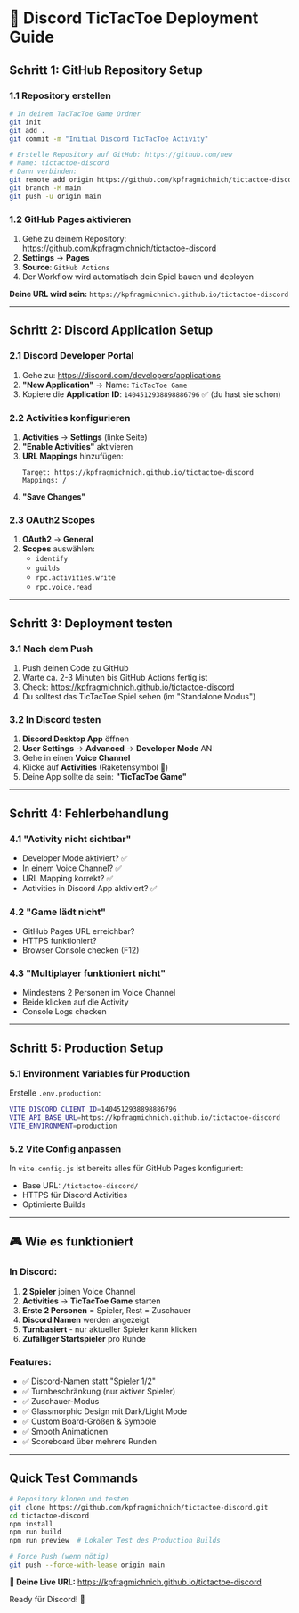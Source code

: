 # 🚀 Discord TicTacToe Deployment Guide

## Schritt 1: GitHub Repository Setup

### 1.1 Repository erstellen
```bash
# In deinem TacTacToe Game Ordner
git init
git add .
git commit -m "Initial Discord TicTacToe Activity"

# Erstelle Repository auf GitHub: https://github.com/new
# Name: tictactoe-discord
# Dann verbinden:
git remote add origin https://github.com/kpfragmichnich/tictactoe-discord.git
git branch -M main
git push -u origin main
```

### 1.2 GitHub Pages aktivieren
1. Gehe zu deinem Repository: https://github.com/kpfragmichnich/tictactoe-discord
2. **Settings** → **Pages**
3. **Source**: `GitHub Actions`
4. Der Workflow wird automatisch dein Spiel bauen und deployen

**Deine URL wird sein:** `https://kpfragmichnich.github.io/tictactoe-discord`

---

## Schritt 2: Discord Application Setup

### 2.1 Discord Developer Portal
1. Gehe zu: https://discord.com/developers/applications
2. **"New Application"** → Name: `TicTacToe Game`
3. Kopiere die **Application ID**: `1404512938898886796` ✅ (du hast sie schon)

### 2.2 Activities konfigurieren
1. **Activities** → **Settings** (linke Seite)
2. **"Enable Activities"** aktivieren
3. **URL Mappings** hinzufügen:
   ```
   Target: https://kpfragmichnich.github.io/tictactoe-discord
   Mappings: /
   ```
4. **"Save Changes"**

### 2.3 OAuth2 Scopes
1. **OAuth2** → **General**
2. **Scopes** auswählen:
   - `identify`
   - `guilds`
   - `rpc.activities.write`
   - `rpc.voice.read`

---

## Schritt 3: Deployment testen

### 3.1 Nach dem Push
1. Push deinen Code zu GitHub
2. Warte ca. 2-3 Minuten bis GitHub Actions fertig ist
3. Check: https://kpfragmichnich.github.io/tictactoe-discord
4. Du solltest das TicTacToe Spiel sehen (im "Standalone Modus")

### 3.2 In Discord testen
1. **Discord Desktop App** öffnen
2. **User Settings** → **Advanced** → **Developer Mode** AN
3. Gehe in einen **Voice Channel**
4. Klicke auf **Activities** (Raketensymbol 🚀)
5. Deine App sollte da sein: **"TicTacToe Game"**

---

## Schritt 4: Fehlerbehandlung

### 4.1 "Activity nicht sichtbar"
- Developer Mode aktiviert? ✅
- In einem Voice Channel? ✅
- URL Mapping korrekt? ✅
- Activities in Discord App aktiviert? ✅

### 4.2 "Game lädt nicht"
- GitHub Pages URL erreichbar? 
- HTTPS funktioniert?
- Browser Console checken (F12)

### 4.3 "Multiplayer funktioniert nicht"
- Mindestens 2 Personen im Voice Channel
- Beide klicken auf die Activity
- Console Logs checken

---

## Schritt 5: Production Setup

### 5.1 Environment Variables für Production
Erstelle `.env.production`:
```bash
VITE_DISCORD_CLIENT_ID=1404512938898886796
VITE_API_BASE_URL=https://kpfragmichnich.github.io/tictactoe-discord
VITE_ENVIRONMENT=production
```

### 5.2 Vite Config anpassen
In `vite.config.js` ist bereits alles für GitHub Pages konfiguriert:
- Base URL: `/tictactoe-discord/`
- HTTPS für Discord Activities
- Optimierte Builds

---

## 🎮 Wie es funktioniert

### In Discord:
1. **2 Spieler** joinen Voice Channel
2. **Activities** → **TicTacToe Game** starten  
3. **Erste 2 Personen** = Spieler, Rest = Zuschauer
4. **Discord Namen** werden angezeigt
5. **Turnbasiert** - nur aktueller Spieler kann klicken
6. **Zufälliger Startspieler** pro Runde

### Features:
- ✅ Discord-Namen statt "Spieler 1/2"
- ✅ Turnbeschränkung (nur aktiver Spieler)
- ✅ Zuschauer-Modus
- ✅ Glassmorphic Design mit Dark/Light Mode
- ✅ Custom Board-Größen & Symbole
- ✅ Smooth Animationen
- ✅ Scoreboard über mehrere Runden

---

## Quick Test Commands

```bash
# Repository klonen und testen
git clone https://github.com/kpfragmichnich/tictactoe-discord.git
cd tictactoe-discord
npm install
npm run build
npm run preview  # Lokaler Test des Production Builds

# Force Push (wenn nötig)
git push --force-with-lease origin main
```

**🎯 Deine Live URL:** https://kpfragmichnich.github.io/tictactoe-discord

Ready für Discord! 🚀
